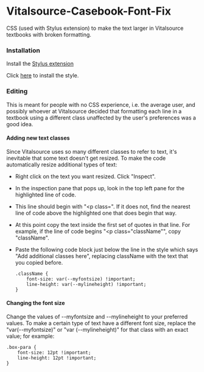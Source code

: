 # Vitalsource-Casebook-Font-Fix
CSS (used with Stylus extension) to make the text larger in Vitalsource textbooks with broken formatting.

### Installation
Install the [Stylus extension](https://add0n.com/stylus.html)

Click [here](https://github.com/Lithovox/Vitalsource-Casebook-Font-Fix/raw/main/vitalsource.user.css) to install the style.

### Editing
This is meant for people with no CSS experience, i.e. the average user, and possibly whoever at Vitalsource decided that formatting each line in a textbook using a different class unaffected by the user's preferences was a good idea.

#### Adding new text classes
Since Vitalsource uses so many different classes to refer to text, it's inevitable that some text doesn't get resized. To make the code automatically resize additional types of text:

- Right click on the text you want resized. Click "Inspect".  
- In the inspection pane that pops up, look in the top left pane for the highlighted line of code.   
- This line should begin with "<p class=". If it does not, find the nearest line of code above the highlighted one that does begin that way.  
- At this point copy the text inside the first set of quotes in that line. For example, if the line of code begins "<p class="className"", copy "className".  
- Paste the following code block just below the line in the style which says "Add additional classes here", replacing className with the text that you copied before.

      .className {
          font-size: var(--myfontsize) !important;
          line-height: var(--mylineheight) !important;
      }

#### Changing the font size
Change the values of --myfontsize and --mylineheight to your preferred values. To make a certain type of text have a different font size, replace the "var(--myfontsize)" or "var (--mylineheight)" for that class with an exact value; for example:

    .box-para {
        font-size: 12pt !important;
        line-height: 12pt !important;
    }
